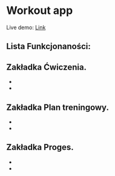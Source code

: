 # Workout app

Live demo: [Link](https://atlas-kalisteniki.netlify.app/)

## Lista Funkcjonaności:
**Zakładka Ćwiczenia.**
-
-
-

**Zakładka Plan treningowy.**
-
-
- 
**Zakładka Proges.**
-
-
- 
